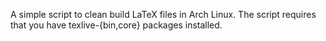 A simple script to clean build LaTeX files in Arch Linux. The script requires that you have texlive-{bin,core} packages installed.
